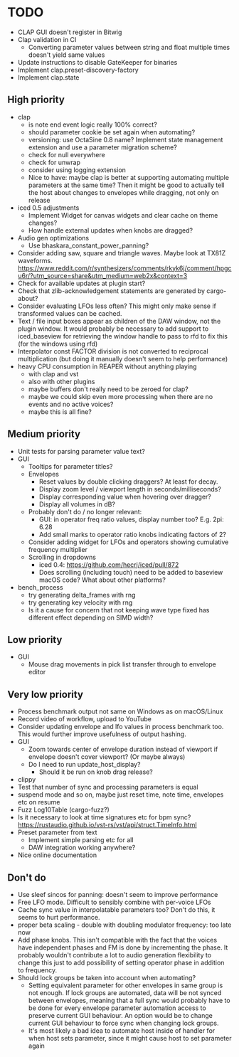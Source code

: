 # TODO

* CLAP GUI doesn't register in Bitwig
* Clap validation in CI
  * Converting parameter values between string and float multiple times
    doesn't yield same values
* Update instructions to disable GateKeeper for binaries
* Implement clap.preset-discovery-factory
* Implement clap.state

## High priority

* clap
  * is note end event logic really 100% correct?
  * should parameter cookie be set again when automating?
  * versioning: use OctaSine 0.8 name? Implement state management extension
    and use a parameter migration scheme?
  * check for null everywhere
  * check for unwrap
  * consider using logging extension
  * Nice to have: maybe clap is better at supporting automating multiple
    parameters at the same time? Then it might be good to actually tell
    the host about changes to envelopes while dragging, not only on release
* iced 0.5 adjustments
  * Implement Widget for canvas widgets and clear cache on theme changes?
  * How handle external updates when knobs are dragged?
* Audio gen optimizations
  * Use bhaskara_constant_power_panning?
* Consider adding saw, square and triangle waves. Maybe look at
  TX81Z waveforms. https://www.reddit.com/r/synthesizers/comments/rkyk6j/comment/hpgcu6r/?utm_source=share&utm_medium=web2x&context=3
* Check for available updates at plugin start?
* Check that zlib-acknowledgement statements are generated by cargo-about?
* Consider evaluating LFOs less often? This might only make sense if
  transformed values can be cached.
* Text / file input boxes appear as children of the DAW window, not the plugin
  window. It would probably be necessary to add support to iced_baseview for
  retrieving the window handle to pass to rfd to fix this (for the windows
  using rfd)
* Interpolator const FACTOR division is not converted to reciprocal
  multiplication (but doing it manually doesn't seem to help
  performance)
* heavy CPU consumption in REAPER without anything playing
  * with clap and vst
  * also with other plugins
  * maybe buffers don't really need to be zeroed for clap?
  * maybe we could skip even more processing when there are no events and no
    active voices?
  * maybe this is all fine?

## Medium priority
* Unit tests for parsing parameter value text?
* GUI
  * Tooltips for parameter titles?
  * Envelopes
    * Reset values by double clicking draggers? At least for decay.
    * Display zoom level / viewport length in seconds/milliseconds?
    * Display corresponding value when hovering over dragger?
    * Display all volumes in dB?
  * Probably don't do / no longer relevant:
    * GUI: in operator freq ratio values, display number too? E.g. 2pi: 6.28
    * Add small marks to operator ratio knobs indicating factors of 2?
  * Consider adding widget for LFOs and operators showing cumulative
    frequency multiplier
  * Scrolling in dropdowns
    * iced 0.4: https://github.com/hecrj/iced/pull/872
    * Does scrolling (including touch) need to be added to baseview
      macOS code? What about other platforms?
* bench_process
  * try generating delta_frames with rng
  * try generating key velocity with rng
  * Is it a cause for concern that not keeping wave type fixed has different
    effect depending on SIMD width?

## Low priority

* GUI
  * Mouse drag movements in pick list transfer through to envelope editor

## Very low priority

* Process benchmark output not same on Windows as on macOS/Linux
* Record video of workflow, upload to YouTube
* Consider updating envelope and lfo values in process benchmark too. This
  would further improve usefulness of output hashing.
* GUI
  * Zoom towards center of envelope duration instead of viewport if
    envelope doesn't cover viewport? (Or maybe always)
  * Do I need to run update_host_display?
    * Should it be run on knob drag release?
* clippy
* Test that number of sync and processing parameters is equal
* suspend mode and so on, maybe just reset time, note time, envelopes etc on resume
* Fuzz Log10Table (cargo-fuzz?)
* Is it necessary to look at time signatures etc for bpm sync?
  https://rustaudio.github.io/vst-rs/vst/api/struct.TimeInfo.html
* Preset parameter from text
  * Implement simple parsing etc for all
  * DAW integration working anywhere?
* Nice online documentation

## Don't do

* Use sleef sincos for panning: doesn't seem to improve performance
* Free LFO mode. Difficult to sensibly combine with per-voice LFOs
* Cache sync value in interpolatable parameters too? Don't do this, it seems
  to hurt performance.
* proper beta scaling - double with doubling modulator frequency: too late now
* Add phase knobs. This isn't compatible with the fact that the voices have
  independent phases and FM is done by incrementing the phase. It probably
  wouldn't contribute a lot to audio generation flexibility to change this
  just to add possibility of setting operator phase in addition to frequency.
* Should lock groups be taken into account when automating?
  * Setting equivalent parameter for other envelopes in same group is not
    enough. If lock groups are automated, data will be not synced between
    envelopes, meaning that a full sync would probably have to be done for
    every envelope parameter automation access to preserve current GUI
    behaviour. An option would be to change current GUI behaviour to force
    sync when changing lock groups.
  * It's most likely a bad idea to automate host inside of handler for when
    host sets parameter, since it might cause host to set parameter again
